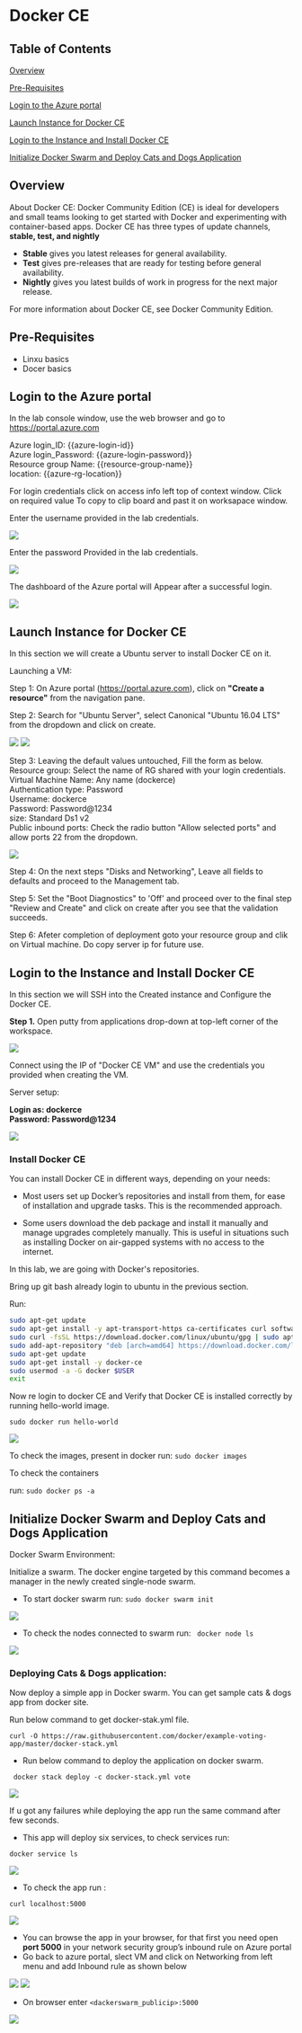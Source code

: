 # Docker CE

## Table of Contents

[Overview](#overview)

[Pre-Requisites](#pre-requisites)

[Login to the Azure portal](#login-to-the-azure-portal)

[Launch Instance for Docker CE ](#launch-instance-for-docker-ce )

[Login to the Instance and Install Docker CE](#login-to-the-instance-and-install-docker-ce)

[Initialize Docker Swarm and Deploy Cats and Dogs Application](#initialize-docker-swarm-and-deploy-cats-and-dogs-application)


## Overview

About Docker CE:
Docker Community Edition (CE) is ideal for developers and small teams looking to get started with Docker and experimenting with container-based apps. Docker CE has three types of update channels, **stable, test, and nightly**

- **Stable** gives you latest releases for general availability.
- **Test** gives pre-releases that are ready for testing before general availability.
- **Nightly** gives you latest builds of work in progress for the next major release.

For more information about Docker CE, see Docker Community Edition.


## Pre-Requisites

- Linxu basics
- Docer basics

## Login to the Azure portal

In the lab console window, use the web browser and go to https://portal.azure.com

Azure login_ID: {{azure-login-id}}<br>
Azure login_Password: {{azure-login-password}}<br>
Resource group Name: {{resource-group-name}}<br>
location: {{azure-rg-location}}

For login credentials click on access info left top of context window. Click on required value To copy to clip board and past it on worksapace window.

Enter the username provided in the lab credentials.

![](https://qloudableassets.blob.core.windows.net/devops/Azure/dockerce/images/1.png?st=2019-09-06T10%3A31%3A31Z&se=2022-09-07T10%3A31%3A00Z&sp=rl&sv=2018-03-28&sr=c&sig=fwljWymO6LKz5xubtKh3mAsK3r858hNP%2Bl6%2FtadP4MM%3D)

Enter the password Provided in the lab credentials.

![](https://qloudableassets.blob.core.windows.net/devops/Azure/dockerce/images/2.png?st=2019-09-06T10%3A31%3A31Z&se=2022-09-07T10%3A31%3A00Z&sp=rl&sv=2018-03-28&sr=c&sig=fwljWymO6LKz5xubtKh3mAsK3r858hNP%2Bl6%2FtadP4MM%3D)

The dashboard of the Azure portal will Appear after a successful login.

![](https://qloudableassets.blob.core.windows.net/devops/Azure/dockerce/images/3.png?st=2019-09-06T10%3A31%3A31Z&se=2022-09-07T10%3A31%3A00Z&sp=rl&sv=2018-03-28&sr=c&sig=fwljWymO6LKz5xubtKh3mAsK3r858hNP%2Bl6%2FtadP4MM%3D)

## Launch Instance for Docker CE 

In this section we will create a Ubuntu server to install Docker CE on it.


Launching a VM:

Step 1: On Azure portal (https://portal.azure.com), click on **"Create a resource"** from the navigation pane.

Step 2: Search for "Ubuntu Server", select Canonical "Ubuntu 16.04 LTS" from the dropdown and click on create.

![](https://qloudableassets.blob.core.windows.net/devops/Azure/dockerce/images/4.png?st=2019-09-06T10%3A31%3A31Z&se=2022-09-07T10%3A31%3A00Z&sp=rl&sv=2018-03-28&sr=c&sig=fwljWymO6LKz5xubtKh3mAsK3r858hNP%2Bl6%2FtadP4MM%3D)
![](https://qloudableassets.blob.core.windows.net/devops/Azure/dockerce/images/5.png?st=2019-09-06T10%3A31%3A31Z&se=2022-09-07T10%3A31%3A00Z&sp=rl&sv=2018-03-28&sr=c&sig=fwljWymO6LKz5xubtKh3mAsK3r858hNP%2Bl6%2FtadP4MM%3D)

Step 3: Leaving the default values untouched, Fill the form as below.
Resource group: Select the name of RG shared with your login credentials.<br>
Virtual Machine Name: Any name (dockerce)<br>
Authentication type: Password <br>
Username: dockerce<br>
Password: Password@1234<br>
size: Standard Ds1 v2<br>
Public inbound ports: Check the radio button "Allow selected ports" and allow ports 22 from the dropdown.

![](https://qloudableassets.blob.core.windows.net/devops/Azure/dockerce/images/6.png?st=2019-09-06T10%3A31%3A31Z&se=2022-09-07T10%3A31%3A00Z&sp=rl&sv=2018-03-28&sr=c&sig=fwljWymO6LKz5xubtKh3mAsK3r858hNP%2Bl6%2FtadP4MM%3D)

Step 4: On the next steps "Disks and Networking", Leave all fields to defaults and proceed to the Management tab.

Step 5: Set the "Boot Diagnostics" to 'Off' and proceed over to the final step "Review and Create" and click on create after you see that the validation succeeds.

Step 6: Afeter completion of deployment goto your resource group and clik on Virtual machine. Do copy  server ip for future use.

## Login to the Instance and Install Docker CE

In this section we will SSH into the Created instance and Configure the Docker CE. 

**Step 1.** Open putty from applications drop-down at top-left corner of the workspace.

![](https://qloudableassets.blob.core.windows.net/devops/Azure/dockerce/images/7.png?st=2019-09-06T10%3A31%3A31Z&se=2022-09-07T10%3A31%3A00Z&sp=rl&sv=2018-03-28&sr=c&sig=fwljWymO6LKz5xubtKh3mAsK3r858hNP%2Bl6%2FtadP4MM%3D)

Connect using the IP of "Docker CE VM" and use the credentials you provided when creating the VM.
 
Server setup:

**Login as: dockerce**<br>
**Password: Password@1234**

![](https://qloudableassets.blob.core.windows.net/devops/Azure/dockerce/images/8.png?st=2019-09-06T10%3A31%3A31Z&se=2022-09-07T10%3A31%3A00Z&sp=rl&sv=2018-03-28&sr=c&sig=fwljWymO6LKz5xubtKh3mAsK3r858hNP%2Bl6%2FtadP4MM%3D)

### Install Docker CE

You can install Docker CE in different ways, depending on your needs:

- Most users set up Docker’s repositories and install from them, for ease of installation and upgrade tasks. This is the recommended approach.

- Some users download the deb package and install it manually and manage upgrades completely manually. This is useful in situations such as installing Docker on air-gapped systems with no access to the internet.

In this lab, we are going with Docker's repositories.

Bring up git bash already login to ubuntu in the previous section.


Run: 

```sh
sudo apt-get update
sudo apt-get install -y apt-transport-https ca-certificates curl software-properties-common
sudo curl -fsSL https://download.docker.com/linux/ubuntu/gpg | sudo apt-key add -
sudo add-apt-repository "deb [arch=amd64] https://download.docker.com/linux/ubuntu $(lsb_release -cs) stable"
sudo apt-get update 
sudo apt-get install -y docker-ce
sudo usermod -a -G docker $USER
exit
 ```
Now re login to docker CE and Verify that Docker CE is installed correctly by running hello-world image.

```sudo docker run hello-world```

![](https://qloudableassets.blob.core.windows.net/devops/Azure/dockerce/images/9.PNG?st=2019-09-06T10%3A31%3A31Z&se=2022-09-07T10%3A31%3A00Z&sp=rl&sv=2018-03-28&sr=c&sig=fwljWymO6LKz5xubtKh3mAsK3r858hNP%2Bl6%2FtadP4MM%3D)

To check the images, present in docker run: ```sudo docker images```

To check the containers 

run: ```sudo docker ps -a```

## Initialize Docker Swarm and Deploy Cats and Dogs Application

Docker Swarm Environment:

Initialize a swarm. The docker engine targeted by this command becomes a manager in the newly created single-node swarm.

-  To start docker swarm run: ```sudo docker swarm init```

![](https://qloudableassets.blob.core.windows.net/devops/Azure/dockerce/images/10.PNG?st=2019-09-06T10%3A31%3A31Z&se=2022-09-07T10%3A31%3A00Z&sp=rl&sv=2018-03-28&sr=c&sig=fwljWymO6LKz5xubtKh3mAsK3r858hNP%2Bl6%2FtadP4MM%3D)

- To check the nodes connected to swarm run:  ``` docker node ls```

![](https://qloudableassets.blob.core.windows.net/devops/Azure/dockerce/images/11.PNG?st=2019-09-06T10%3A31%3A31Z&se=2022-09-07T10%3A31%3A00Z&sp=rl&sv=2018-03-28&sr=c&sig=fwljWymO6LKz5xubtKh3mAsK3r858hNP%2Bl6%2FtadP4MM%3D)

### Deploying Cats & Dogs application:

Now deploy a simple app in Docker swarm. You can get sample cats & dogs app from docker site.

Run below command to get docker-stak.yml file.

```curl -O https://raw.githubusercontent.com/docker/example-voting-app/master/docker-stack.yml```

 
- Run below command to deploy the application on docker swarm.

``` docker stack deploy -c docker-stack.yml vote```

![](https://qloudableassets.blob.core.windows.net/devops/Azure/dockerce/images/12.PNG?st=2019-09-06T10%3A31%3A31Z&se=2022-09-07T10%3A31%3A00Z&sp=rl&sv=2018-03-28&sr=c&sig=fwljWymO6LKz5xubtKh3mAsK3r858hNP%2Bl6%2FtadP4MM%3D)

If u got any failures while deploying the app run the same command after few seconds.

- This app will deploy six services, to check services run:

```docker service ls```

![](https://qloudableassets.blob.core.windows.net/devops/Azure/dockerce/images/13.PNG?st=2019-09-06T10%3A31%3A31Z&se=2022-09-07T10%3A31%3A00Z&sp=rl&sv=2018-03-28&sr=c&sig=fwljWymO6LKz5xubtKh3mAsK3r858hNP%2Bl6%2FtadP4MM%3D)
- To check the app run : 

 ```curl localhost:5000```

![](https://qloudableassets.blob.core.windows.net/devops/Azure/dockerce/images/14.PNG?st=2019-09-06T10%3A31%3A31Z&se=2022-09-07T10%3A31%3A00Z&sp=rl&sv=2018-03-28&sr=c&sig=fwljWymO6LKz5xubtKh3mAsK3r858hNP%2Bl6%2FtadP4MM%3D)

-  You can browse the app in your browser, for that first you need open **port 5000** in your network security group’s inbound rule on Azure portal
- Go back to azure portal, slect VM and click on Networking from left menu and add Inbound rule as shown below

![](https://qloudableassets.blob.core.windows.net/devops/Azure/dockerce/images/15.PNG?st=2019-09-06T10%3A31%3A31Z&se=2022-09-07T10%3A31%3A00Z&sp=rl&sv=2018-03-28&sr=c&sig=fwljWymO6LKz5xubtKh3mAsK3r858hNP%2Bl6%2FtadP4MM%3D)
![](https://qloudableassets.blob.core.windows.net/devops/Azure/dockerce/images/16.PNG?st=2019-09-06T10%3A31%3A31Z&se=2022-09-07T10%3A31%3A00Z&sp=rl&sv=2018-03-28&sr=c&sig=fwljWymO6LKz5xubtKh3mAsK3r858hNP%2Bl6%2FtadP4MM%3D)
- On browser enter ```<dackerswarm_publicip>:5000```

![](https://qloudableassets.blob.core.windows.net/devops/Azure/dockerce/images/17.PNG?st=2019-09-06T10%3A31%3A31Z&se=2022-09-07T10%3A31%3A00Z&sp=rl&sv=2018-03-28&sr=c&sig=fwljWymO6LKz5xubtKh3mAsK3r858hNP%2Bl6%2FtadP4MM%3D)